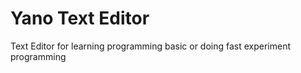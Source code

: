 # Yano Text Editor

Text Editor for learning programming basic or doing fast experiment
programming

